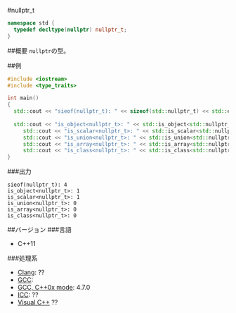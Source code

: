 #nullptr_t
```cpp
namespace std {
  typedef decltype(nullptr) nullptr_t;
}
```

##概要
`nullptr`の型。

##例
```cpp
#include <iostream>
#include <type_traits>

int main()
{
  std::cout << "sieof(nullptr_t): " << sizeof(std::nullptr_t) << std::endl; // equals to sizeof(void*)
	
  std::cout << "is_object<nullptr_t>: " << std::is_object<std::nullptr_t>::value << std::endl;
	 std::cout << "is_scalar<nullptr_t>: " << std::is_scalar<std::nullptr_t>::value << std::endl; // 0 on VS2012
	 std::cout << "is_union<nullptr_t>: " << std::is_union<std::nullptr_t>::value << std::endl;
	 std::cout << "is_array<nullptr_t>: " << std::is_array<std::nullptr_t>::value << std::endl;
	 std::cout << "is_class<nullptr_t>: " << std::is_class<std::nullptr_t>::value << std::endl;
}
```

###出力
```
sieof(nullptr_t): 4
is_object<nullptr_t>: 1
is_scalar<nullptr_t>: 1
is_union<nullptr_t>: 0
is_array<nullptr_t>: 0
is_class<nullptr_t>: 0
```

##バージョン
###言語
- C++11

###処理系
- [Clang](/implementation#clang.md): ??
- [GCC](/implementation#gcc.md): 
- [GCC, C++0x mode](/implementation#gcc.md): 4.7.0
- [ICC](/implementation#icc.md): ??
- [Visual C++](/implementation#visual_cpp.md) ??

